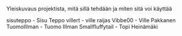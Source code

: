 Yleiskuvaus projektista, mitä sillä tehdään ja miten sitä voi käyttää

sisuteppo - Sisu Teppo
villert - ville raijas
Vibbe00 - Ville Pakkanen
TuomoIllman - Tuomo Illman
Smallfluffytail - Topi Heinämäki